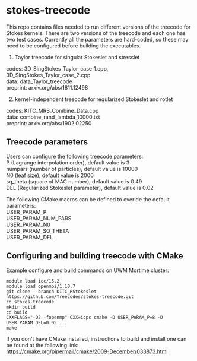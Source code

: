 # stokes-treecode

This repo contains files needed to run different versions of the treecode for Stokes kernels. There are two versions of the treecode and each one has two test cases. Currently all the parameters are hard-coded, so these may need to be configured before building the executables.

1. Taylor treecode for singular Stokeslet and stresslet

codes: 3D_SingStokes_Taylor_case_1.cpp, 3D_SingStokes_Taylor_case_2.cpp  
data: data_Taylor_treecode  
preprint: arxiv.org/abs/1811.12498

2. kernel-independent treecode for regularized Stokeslet and rotlet

codes: KITC_MRS_Combine_Data.cpp  
data: combine_rand_lambda_10000.txt  
preprint: arxiv.org/abs/1902.02250

## Treecode parameters

Users can configure the following treecode parameters:  
P (Lagrange interpolation order), default value is 3  
numpars (number of particles), default value is 10000  
N0 (leaf size), default value is 2000  
sq_theta (square of MAC number), default value is 0.49  
DEL (Regularized Stokeslet parameter), default value is 0.02  

The following CMake macros can be defined to overide the default parameters:  
USER_PARAM_P  
USER_PARAM_NUM_PARS  
USER_PARAM_N0  
USER_PARAM_SQ_THETA  
USER_PARAM_DEL  

## Configuring and building treecode with CMake

Example configure and build commands on UWM Mortime cluster:  
```
module load icc/15.2
module load openmpi/1.10.7
git clone --branch KITC_RStokeslet https://github.com/Treecodes/stokes-treecode.git
cd stokes-treecode
mkdir build
cd build
CXXFLAGS="-O2 -fopenmp" CXX=icpc cmake -D USER_PARAM_P=8 -D USER_PARAM_DEL=0.05 ..
make
```

If you don't have CMake installed, instructions to build and install one can be found at the following link:  
https://cmake.org/pipermail/cmake/2009-December/033873.html
